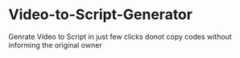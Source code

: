 # Video-to-Script-Generator
Genrate Video to Script in just few clicks 
donot copy codes without informing the original owner
